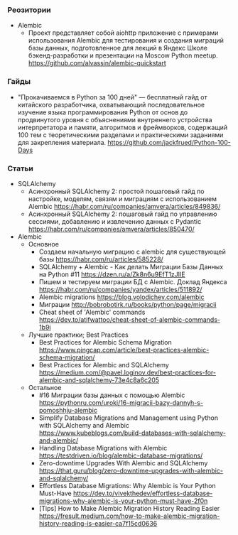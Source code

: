 ### Реозитории

- Alembic
    - Проект представляет собой aiohttp приложение с примерами использования Alembic для тестирования и создания миграций базы данных, подготовленное для лекций в Яндекс Школе бэкенд-разработки и презентации на Moscow Python meetup. https://github.com/alvassin/alembic-quickstart

### Гайды

- "Прокачиваемся в Python за 100 дней" — бесплатный гайд от китайского разработчика, охватывающий последовательное изучение языка программирования Python от основ до продвинутого уровня с объяснениями внутреннего устройства интерпретатора и памяти, алгоритмов и фреймворков, содержащий 100 тем с теоретическими разделами и практическими заданиями для закрепления материала. https://github.com/jackfrued/Python-100-Days

### Статьи

- SQLAlchemy
    - Асинхронный SQLAlchemy 2: простой пошаговый гайд по настройке, моделям, связям и миграциям с использованием Alembic https://habr.com/ru/companies/amvera/articles/849836/
    - Асинхронный SQLAlchemy 2: пошаговый гайд по управлению сессиями, добавлению и извлечению данных с Pydantic https://habr.com/ru/companies/amvera/articles/850470/
- Alembic
    - Основное
        - Создаем начальную миграцию с alembic для существующей базы https://habr.com/ru/articles/585228/
        - SQLAlchemy + Alembic - Как делать Миграции Базы Данных на Python #11 https://dzen.ru/a/Zk8n6u9EfT1zJIIE
        - Пишем и тестируем миграции БД с Alembic. Доклад Яндекса https://habr.com/ru/companies/yandex/articles/511892/
        - Alembic migrations https://blog.volodichev.com/alembic
        - Миграции http://bobrobotirk.ru/books/python/page/migracii
        - Cheat sheet of 'Alembic' commands https://dev.to/atifwattoo/cheat-sheet-of-alembic-commands-1b9i
    - Лучшие практики; Best Practices
        - Best Practices for Alembic Schema Migration https://www.pingcap.com/article/best-practices-alembic-schema-migration/
        - Best Practices for Alembic and SQLAlchemy https://medium.com/@pavel.loginov.dev/best-practices-for-alembic-and-sqlalchemy-73e4c8a6c205
    - Остальное
        - #16 Миграции базы данных с помощью Alembic https://pythonru.com/uroki/16-migracii-bazy-dannyh-s-pomoshhju-alembic
        - Simplify Database Migrations and Management using Python with SQLAlchemy and Alembic https://www.kubeblogs.com/build-databases-with-sqlalchemy-and-alembic/
        - Handling Database Migrations with Alembic https://testdriven.io/blog/alembic-database-migrations/
        - Zero-downtime Upgrades With Alembic and SQLAlchemy https://that.guru/blog/zero-downtime-upgrades-with-alembic-and-sqlalchemy/
        - Effortless Database Migrations: Why Alembic is Your Python Must-Have https://dev.to/vivekthedev/effortless-database-migrations-why-alembic-is-your-python-must-have-2f0n
        - \[Tips\] How to Make Alembic Migration History Reading Easier https://fresult.medium.com/how-to-make-alembic-migration-history-reading-is-easier-ca7f15cd0636
